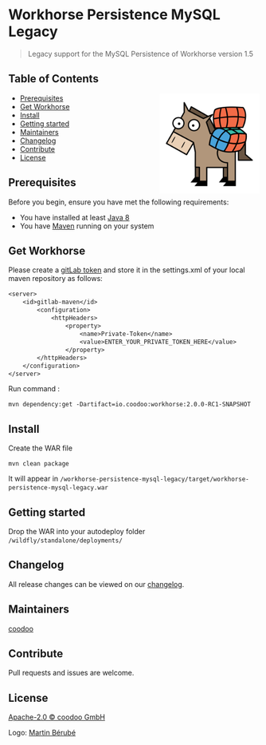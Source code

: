 # Workhorse Persistence MySQL Legacy

> Legacy support for the MySQL Persistence of Workhorse version 1.5

## Table of Contents
<img align="right" height="200px" src="logo.png">

- [Prerequisites](#prerequisites)
- [Get Workhorse](#get-workhorse)
- [Install](#install)
- [Getting started](#getting-started)
- [Maintainers](#maintainers)
- [Changelog](#changelog)
- [Contribute](#contribute)
- [License](#license)
  

## Prerequisites

Before you begin, ensure you have met the following requirements:
* You have installed at least [Java 8](http://www.oracle.com/technetwork/java/javase/downloads/jdk8-downloads-2133151.html)
* You have [Maven](https://maven.apache.org/download.cgi) running on your system
  
## Get Workhorse
  
Please create a [gitLab token](https://gitlab.coodoo.io/profile/personal_access_tokens) and store it in the settings.xml of your local maven repository as follows:

```
<server>
	<id>gitlab-maven</id>
		<configuration>
			<httpHeaders>
				<property>
					<name>Private-Token</name>
					<value>ENTER_YOUR_PRIVATE_TOKEN_HERE</value>
				</property>
		</httpHeaders>
	</configuration>
</server>
```

Run command :

```
mvn dependency:get -Dartifact=io.coodoo:workhorse:2.0.0-RC1-SNAPSHOT
```
## Install

Create the WAR file

```
mvn clean package
```

It will appear in `/workhorse-persistence-mysql-legacy/target/workhorse-persistence-mysql-legacy.war`


## Getting started

Drop the WAR into your autodeploy folder `/wildfly/standalone/deployments/`


## Changelog

All release changes can be viewed on our [changelog](./CHANGELOG.md).


## Maintainers

[coodoo](https://github.com/orgs/coodoo-io/people)


## Contribute

Pull requests and issues are welcome.


## License

[Apache-2.0 © coodoo GmbH](./LICENSE)

Logo: [Martin Bérubé](http://www.how-to-draw-funny-cartoons.com)
  
